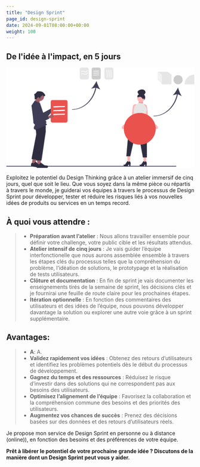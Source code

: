 ```yaml
---
title: "Design Sprint"
page_id: design-sprint
date: 2024-09-01T08:00:00+00:00
weight: 100
---
```


## De l'idée à l'impact, en 5 jours

![Design Sprint](/images/illustrations/undraw_elements_re_25t9.svg)

<!--more-->

Exploitez le potentiel du Design Thinking grâce à un atelier immersif de cinq jours, quel que soit le lieu. Que vous soyez dans la même pièce ou répartis à travers le monde, je guiderai vos équipes à travers le processus de Design Sprint pour développer, tester et réduire les risques liés à vos nouvelles idées de produits ou services en un temps record.

## À quoi vous attendre :

> - **Préparation avant l’atelier** : Nous allons travailler ensemble pour définir votre challenge, votre public cible et les résultats attendus.
> - **Atelier intensif de cinq jours** : Je vais guider l’équipe interfonctionelle que nous aurons assemblée ensemble à travers les étapes clés du processus telles que la compréhension du problème, l’idéation de solutions, le prototypage et la réalisation de tests utilisateurs.
> - **Clôture et documentation** : En fin de sprint je vais documenter les enseignements tirés de la semaine de sprint, les décisions clés et je fournirai une feuille de route claire pour les prochaines étapes.
> - **Itération optionnelle** : En fonction des commentaires des utilisateurs et des idées de l’équipe, nous pouvons développer davantage la solution ou explorer une autre voie grâce à un sprint supplémentaire.

## Avantages:

> - **A**: A.
> - **Validez rapidement vos idées** : Obtenez des retours d’utilisateurs et identifiez les problèmes potentiels dès le début du processus de développement.
> - **Gagnez du temps et des ressources** : Réduisez le risque d’investir dans des solutions qui ne correspondent pas aux besoins des utilisateurs.
> - **Optimisez l’alignement de l’équipe** : Favorisez la collaboration et la compréhension commune des besoins et des priorités des utilisateurs.
> - **Augmentez vos chances de succès** : Prenez des décisions basées sur des données et des retours d’utilisateurs réels.

Je propose mon service de Design Sprint en personne ou à distance (online)), en fonction des besoins et des préférences de votre équipe.

**Prêt à libérer le potentiel de votre prochaine grande idée ? Discutons de la manière dont un Design Sprint peut vous y aider.**
